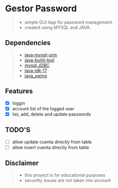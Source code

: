# Gestor Password
>- simple GUI App for password management.
>- created using MYSQL and JAVA.

## Dependencies
>- [java-mysql-orm](https://github.com/AlfonsoG-dev/java-mysql-eje)
>- [java-build-tool](https://github.com/AlfonsoG-dev/javaBuild)
>- [mysql JDBC](https://dev.mysql.com/downloads/connector/j/5.1.html)
>- [java-jdk-17](https://www.oracle.com/java/technologies/javase/jdk17-archive-downloads.html)
>- [java_swing](https://www.tutorialspoint.com/swingexamples/index.htm)

## Features

- [x] loggin 
- [x] account list of the logged user
- [x] list, add, delete and update passwords

## TODO'S
- [ ] allow update cuenta directly from table
- [ ] allow insert cuenta directly from table

## Disclaimer
>- this proyect is for educational purposes
>- securitty issues are not taken into account
